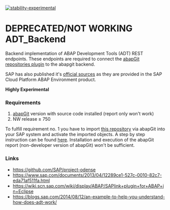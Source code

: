[![stability-experimental](https://img.shields.io/badge/stability-experimental-orange.svg)](https://github.com/emersion/stability-badges#experimental)

# DEPRECATED/NOT WORKING ADT_Backend

Backend implementation of ABAP Development Tools (ADT) REST endpoints. These endpoints are required to connect the [abapGit repositories plugin](https://eclipse.abapgit.org/updatesite/) to the abapgit backend.

SAP has also published it's [official sources](https://github.com/SAP/project-odense) as they are provided in the SAP Cloud Platform ABAP Environment product.

**Highly Experimental**

### Requirements

1. [abapGit](https://github.com/larshp/abapGit) version with source code installed (report only won't work)
2. NW release ≥ 750

To fulfill requirement no. 1 you have to import [this repository](https://github.com/abapGit/abapGit/) via abapGit into your SAP system and activate the imported objects. A step by step instruction can be found [here](https://docs.abapgit.org/guide-online-install.html). Installation and execution of the abapGit report (non-developer version of abapGit) won't be sufficient.

### Links

- https://github.com/SAP/project-odense
- https://www.sap.com/documents/2013/04/12289ce1-527c-0010-82c7-eda71af511fa.html
- https://wiki.scn.sap.com/wiki/display/ABAP/SAPlink+plugin+for+ABAP+in+Eclipse
- https://blogs.sap.com/2014/08/12/an-example-to-help-you-understand-how-does-adt-work/
